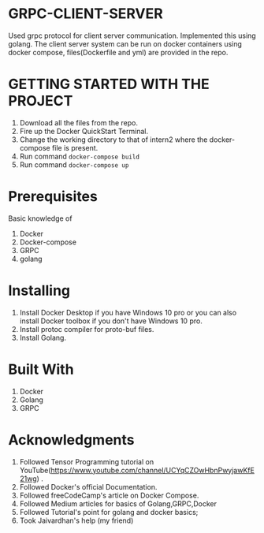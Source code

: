 # GRPC-CLIENT-SERVER
Used grpc protocol for client server communication.
Implemented this using golang.
The client server system can be run on docker containers using docker compose, files(Dockerfile and yml) are provided in the repo.


# GETTING STARTED WITH THE PROJECT
1. Download all the files from the repo.
2. Fire up the Docker QuickStart Terminal.
3. Change the working directory to that of intern2 where the docker-compose file is present.
4. Run command `docker-compose build`
5. Run command `docker-compose up`


# Prerequisites
Basic knowledge of
1. Docker
2. Docker-compose
3. GRPC
4. golang

# Installing
1. Install Docker Desktop if you have Windows 10 pro or you can also install Docker toolbox if you don't have Windows 10 pro.
2. Install protoc compiler for proto-buf files.
3. Install Golang.

# Built With
1. Docker 
2. Golang
3. GRPC

# Acknowledgments
1. Followed Tensor Programming tutorial on YouTube(https://www.youtube.com/channel/UCYqCZOwHbnPwyjawKfE21wg) .
2. Followed Docker's official Documentation.
3. Followed freeCodeCamp's article on Docker Compose.
5. Followed Medium articles for basics of Golang,GRPC,Docker
6. Followed Tutorial's point for golang and docker basics;
7. Took Jaivardhan's help (my friend)

